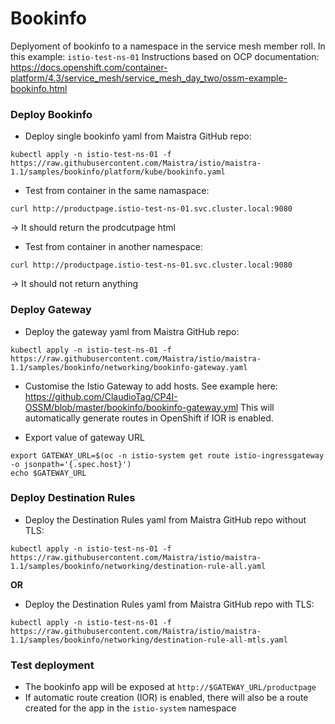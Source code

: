 # Bookinfo

Deplyoment of bookinfo to a namespace in the service mesh member roll.
In this example: `istio-test-ns-01`
Instructions based on OCP documentation: https://docs.openshift.com/container-platform/4.3/service_mesh/service_mesh_day_two/ossm-example-bookinfo.html

### Deploy Bookinfo
- Deploy single bookinfo yaml from Maistra GitHub repo:
```
kubectl apply -n istio-test-ns-01 -f https://raw.githubusercontent.com/Maistra/istio/maistra-1.1/samples/bookinfo/platform/kube/bookinfo.yaml
```
- Test from container in the same namaspace:
```
curl http://productpage.istio-test-ns-01.svc.cluster.local:9080
```
-> It should return the prodcutpage html
- Test from container in another namespace:
```
curl http://productpage.istio-test-ns-01.svc.cluster.local:9080
```
-> It should not return anything

### Deploy Gateway
- Deploy the gateway yaml from Maistra GitHub repo:
```
kubectl apply -n istio-test-ns-01 -f https://raw.githubusercontent.com/Maistra/istio/maistra-1.1/samples/bookinfo/networking/bookinfo-gateway.yaml
```

- Customise the Istio Gateway to add hosts. See example here: https://github.com/ClaudioTag/CP4I-OSSM/blob/master/bookinfo/bookinfo-gateway.yml
This will automatically generate routes in OpenShift if IOR is enabled.

- Export value of gateway URL
```
export GATEWAY_URL=$(oc -n istio-system get route istio-ingressgateway -o jsonpath='{.spec.host}')
echo $GATEWAY_URL
```

### Deploy Destination Rules
- Deploy the Destination Rules yaml from Maistra GitHub repo without TLS:
```
kubectl apply -n istio-test-ns-01 -f https://raw.githubusercontent.com/Maistra/istio/maistra-1.1/samples/bookinfo/networking/destination-rule-all.yaml
```
**OR**
- Deploy the Destination Rules yaml from Maistra GitHub repo with TLS:
```
kubectl apply -n istio-test-ns-01 -f https://raw.githubusercontent.com/Maistra/istio/maistra-1.1/samples/bookinfo/networking/destination-rule-all-mtls.yaml
```

### Test deployment
- The bookinfo app will be exposed at ```http://$GATEWAY_URL/productpage```
- If automatic route creation (IOR) is enabled, there will also be a route created for the app in the `istio-system` namespace
